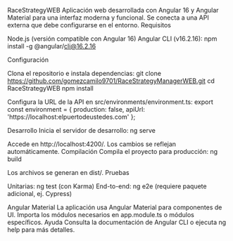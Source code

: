 RaceStrategyWEB
Aplicación web desarrollada con Angular 16 y Angular Material para una interfaz moderna y funcional. Se conecta a una API externa que debe configurarse en el entorno.
Requisitos

Node.js (versión compatible con Angular 16)
Angular CLI (v16.2.16): npm install -g @angular/cli@16.2.16

Configuración

Clona el repositorio e instala dependencias:
git clone <https://github.com/gomezcamilo9701/RaceStrategyManagerWEB.git>
cd RaceStrategyWEB
npm install


Configura la URL de la API en src/environments/environment.ts:
export const environment = {
  production: false,
  apiUrl: 'https://localhost:elpuertodeustedes.com'
};


Desarrollo
Inicia el servidor de desarrollo:
ng serve

Accede en http://localhost:4200/. Los cambios se reflejan automáticamente.
Compilación
Compila el proyecto para producción:
ng build

Los archivos se generan en dist/.
Pruebas

Unitarias: ng test (con Karma)
End-to-end: ng e2e (requiere paquete adicional, ej. Cypress)

Angular Material
La aplicación usa Angular Material para componentes de UI. Importa los módulos necesarios en app.module.ts o módulos específicos.
Ayuda
Consulta la documentación de Angular CLI o ejecuta ng help para más detalles.

